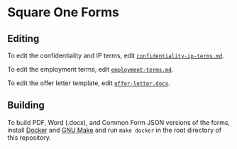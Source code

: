 # Square One Forms

## Editing

To edit the confidentiality and IP terms, edit [`confidentiality-ip-terms.md`](./confidentiality-ip-terms.md).

To edit the employment terms, edit [`employment-terms.md`](./employment-terms.md).

To edit the offer letter template, edit [`offer-letter.docx`](./offer-letter.docx').

## Building

To build PDF, Word (.docx), and Common Form JSON versions of the forms, install [Docker](https://www.docker.com) and [GNU Make](https://www.gnu.org/software/make/) and run `make docker` in the root directory of this repository.
